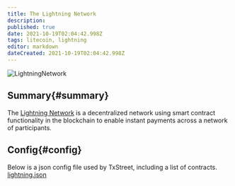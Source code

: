 ```yaml
---
title: The Lightning Network                                          
description:                                          
published: true                                       
date: 2021-10-19T02:04:42.998Z                        
tags: litecoin, lightning                                
editor: markdown                                   
dateCreated: 2021-10-19T02:04:42.998Z 
---
```


![LightningNetwork](https://txstreet.com/static/img/singles/house_logos/lightning.png)

## Summary{#summary}

The [Lightning Network](https://lightning.network/) is a decentralized network using smart contract functionality in the blockchain to enable instant payments across a network of participants.
 

## Config{#config}

Below is a json config file used by TxStreet, including a list of contracts.
[lightning.json](/litecoin/houses/lightning.json)
